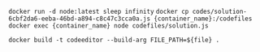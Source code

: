 `docker run -d node:latest sleep infinity`
`docker cp codes/solution-6cbf2da6-eeba-46bd-a894-c8c47c3cca0a.js {container_name}:/codefiles`
`docker exec {container_name} node codefiles/solution.js`

`docker build -t codeeditor --build-arg FILE_PATH=${file} .`